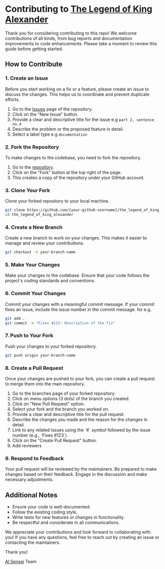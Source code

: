 # Contributing to [The Legend of King Alexander](https://github.com/official-aisensei/the_legend_of_king_alexander)

Thank you for considering contributing to this repo! We welcome contributions of all kinds, from bug reports and documentation improvements to code enhancements. Please take a moment to review this guide before getting started.

## How to Contribute

### 1. Create an Issue

Before you start working on a fix or a feature, please create an issue to discuss the changes. This helps us to coordinate and prevent duplicate efforts.

1. Go to the [Issues](https://github.com/official-aisensei/the_legend_of_king_alexander/issues) page of the repository.
2. Click on the "New Issue" button.
3. Provide a clear and descriptive title for the issue e.g `part 2, sentence no.4`
4. Describe the problem or the proposed feature in detail.
5. Select a label type e.g `documentation`

### 2. Fork the Repository

To make changes to the codebase, you need to fork the repository.

1. Go to the [repository](https://github.com/official-aisensei/the_legend_of_king_alexander).
2. Click on the "Fork" button at the top right of the page.
3. This creates a copy of the repository under your GitHub account.

### 3. Clone Your Fork

Clone your forked repository to your local machine.

```sh
git clone https://github.com/{your-github-username}/the_legend_of_king_alexander.git
cd the_legend_of_king_alexander
```

### 4. Create a New Branch

Create a new branch to work on your changes. This makes it easier to manage and review your contributions.

```sh
git checkout -b your-branch-name
```

### 5. Make Your Changes

Make your changes to the codebase. Ensure that your code follows the project's coding standards and conventions.

### 6. Commit Your Changes

Commit your changes with a meaningful commit message. If your commit fixes an issue, include the issue number in the commit message. for e.g.

```sh
git add .
git commit -m "Fixes #123: Description of the fix"
```

### 7. Push to Your Fork

Push your changes to your forked repository.

```sh
git push origin your-branch-name
```

### 8. Create a Pull Request

Once your changes are pushed to your fork, you can create a pull request to merge them into the main repository.

1. Go to the branches page of your forked repository.
2. Click on menu options (3 dots) of the branch you created.
3. Click on "New Pull Request" option.
4. Select your fork and the branch you worked on.
5. Provide a clear and descriptive title for the pull request.
6. Describe the changes you made and the reason for the changes in detail.
7. Link to any related issues using the \`#\` symbol followed by the issue number (e.g., \`Fixes #123\`).
8. Click on the "Create Pull Request" button. 
9. Add reviewers

### 9. Respond to Feedback

Your pull request will be reviewed by the maintainers. Be prepared to make changes based on their feedback. Engage in the discussion and make necessary adjustments.

## Additional Notes

- Ensure your code is well-documented.
- Follow the existing coding style.
- Write tests for new features or changes in functionality.
- Be respectful and considerate in all communications.

We appreciate your contributions and look forward to collaborating with you! If you have any questions, feel free to reach out by creating an issue or contacting the maintainers.

Thank you!

[AI Sensei](https://github.com/orgs/official-aisensei/people) Team
